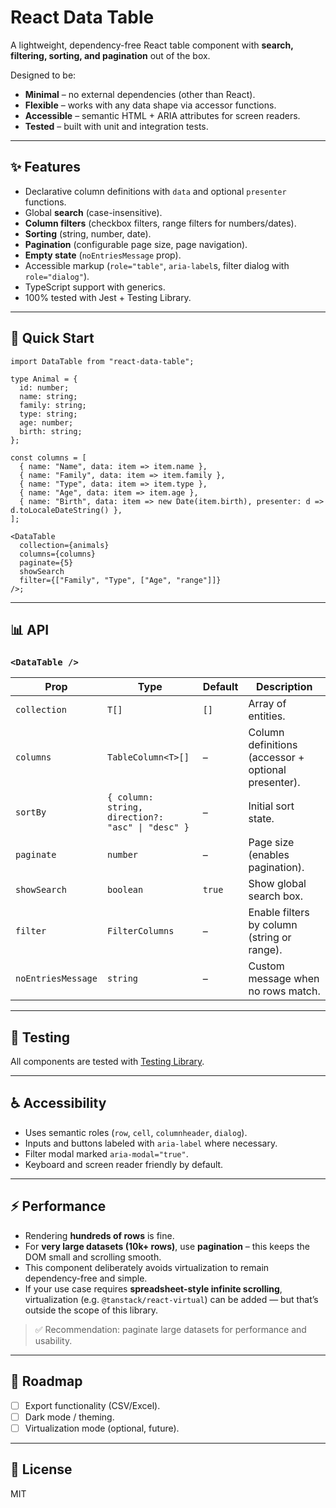 # React Data Table

A lightweight, dependency-free React table component with **search, filtering, sorting, and pagination** out of the box.

Designed to be:
- **Minimal** – no external dependencies (other than React).
- **Flexible** – works with any data shape via accessor functions.
- **Accessible** – semantic HTML + ARIA attributes for screen readers.
- **Tested** – built with unit and integration tests.

---

## ✨ Features
- Declarative column definitions with `data` and optional `presenter` functions.
- Global **search** (case-insensitive).
- **Column filters** (checkbox filters, range filters for numbers/dates).
- **Sorting** (string, number, date).
- **Pagination** (configurable page size, page navigation).
- **Empty state** (`noEntriesMessage` prop).
- Accessible markup (`role="table"`, `aria-label`s, filter dialog with `role="dialog"`).
- TypeScript support with generics.
- 100% tested with Jest + Testing Library.

---

## 🚀 Quick Start

```tsx
import DataTable from "react-data-table";

type Animal = {
  id: number;
  name: string;
  family: string;
  type: string;
  age: number;
  birth: string;
};

const columns = [
  { name: "Name", data: item => item.name },
  { name: "Family", data: item => item.family },
  { name: "Type", data: item => item.type },
  { name: "Age", data: item => item.age },
  { name: "Birth", data: item => new Date(item.birth), presenter: d => d.toLocaleDateString() },
];

<DataTable
  collection={animals}
  columns={columns}
  paginate={5}
  showSearch
  filter={["Family", "Type", ["Age", "range"]]}
/>;
```

---

## 📊 API

### `<DataTable />`

| Prop               | Type                                                           | Default | Description                                                                 |
|--------------------|----------------------------------------------------------------|---------|-----------------------------------------------------------------------------|
| `collection`       | `T[]`                                                          | `[]`    | Array of entities.                                                          |
| `columns`          | `TableColumn<T>[]`                                             | –       | Column definitions (accessor + optional presenter).                         |
| `sortBy`           | `{ column: string, direction?: "asc" \| "desc" }`              | –       | Initial sort state.                                                         |
| `paginate`         | `number`                                                       | –       | Page size (enables pagination).                                             |
| `showSearch`       | `boolean`                                                      | `true`  | Show global search box.                                                     |
| `filter`           | `FilterColumns`                                                | –       | Enable filters by column (string or range).                                 |
| `noEntriesMessage` | `string`                                                       | –       | Custom message when no rows match.                                          |

---

## 🧪 Testing

All components are tested with [Testing Library](https://testing-library.com/).

---

## ♿ Accessibility

- Uses semantic roles (`row`, `cell`, `columnheader`, `dialog`).
- Inputs and buttons labeled with `aria-label` where necessary.
- Filter modal marked `aria-modal="true"`.
- Keyboard and screen reader friendly by default.

---

## ⚡ Performance

- Rendering **hundreds of rows** is fine.
- For **very large datasets (10k+ rows)**, use **pagination** – this keeps the DOM small and scrolling smooth.
- This component deliberately avoids virtualization to remain dependency-free and simple.
- If your use case requires **spreadsheet-style infinite scrolling**, virtualization (e.g. `@tanstack/react-virtual`) can be added — but that’s outside the scope of this library.

> ✅ Recommendation: paginate large datasets for performance and usability.

---

## 🔮 Roadmap

- [ ] Export functionality (CSV/Excel).
- [ ] Dark mode / theming.
- [ ] Virtualization mode (optional, future).

---

## 📄 License

MIT  
